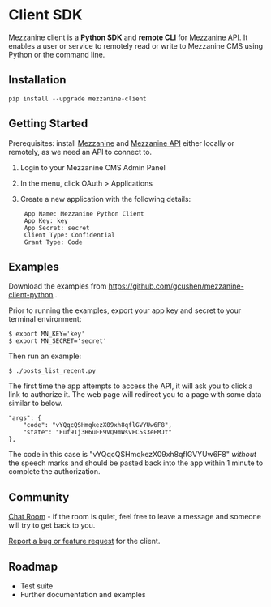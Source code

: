 # Client SDK

Mezzanine client is a **Python SDK** and **remote CLI** for [Mezzanine API](index.md). It enables a user or service to remotely read or write to Mezzanine CMS using Python or the command line.

## Installation

    pip install --upgrade mezzanine-client

## Getting Started

Prerequisites: install [Mezzanine](http://mezzanine.jupo.org) and [Mezzanine API](index.md#installation) either locally or remotely, as we need an API to connect to.

1. Login to your Mezzanine CMS Admin Panel
2. In the menu, click OAuth > Applications
3. Create a new application with the following details:

        App Name: Mezzanine Python Client
        App Key: key
        App Secret: secret
        Client Type: Confidential
        Grant Type: Code

## Examples

Download the examples from <https://github.com/gcushen/mezzanine-client-python> .

Prior to running the examples, export your app key and secret to your terminal environment:

    $ export MN_KEY='key'
    $ export MN_SECRET='secret'


Then run an example:

    $ ./posts_list_recent.py

The first time the app attempts to access the API, it will ask you to click a link to authorize it. The web page will redirect you to a page with some data similar to below.

    "args": {
        "code": "vYQqcQSHmqkezX09xh8qflGVYUw6F8",
        "state": "Euf91j3H6uEE9VQ9mWsvFC5s3eEMJt"
    },

The code in this case is "vYQqcQSHmqkezX09xh8qflGVYUw6F8" *without* the speech marks and should be pasted back into the app within 1 minute to complete the authorization.

## Community

[Chat Room](https://gitter.im/gcushen/mezzanine-api?utm_source=badge&utm_medium=badge&utm_campaign=pr-badge) - if the room is quiet, feel free to leave a message and someone will try to get back to you.

[Report a bug or feature request](https://github.com/gcushen/mezzanine-client-python/issues) for the client.

## Roadmap

- Test suite
- Further documentation and examples
